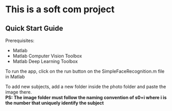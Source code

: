 # This is a soft com project

## Quick Start Guide
Prerequisites:
- Matlab
- Matlab Computer Vision Toolbox
- Matlab Deep Learning Toolbox

To run the app, click on the run button on the SimpleFaceRecognition.m file in Matlab

To add new subjects, add a new folder inside the photo folder and paste the image there. <br>
**PS: The image folder must follow the naming convention of s0+i where i is the number that uniquely identify the subject**

